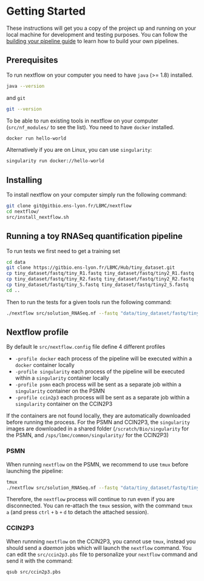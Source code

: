 # Getting Started

These instructions will get you a copy of the project up and running on your local machine for development and testing purposes.
You can follow the [building your pipeline guide](./doc/building_your_pipeline.md) to learn how to build your own pipelines.

## Prerequisites

To run nextflow on your computer you need to have `java` (>= 1.8) installed.

```sh
java --version
```

and `git`

```sh
git --version
```

To be able to run existing tools in nextflow on your computer (`src/nf_modules/` to see the list). You need to have `docker` installed.

```sh
docker run hello-world
```

Alternatively if you are on Linux, you can use `singularity`:

```sh
singularity run docker://hello-world
```

## Installing

To install nextflow on your computer simply run the following command:

```sh
git clone git@gitbio.ens-lyon.fr/LBMC/nextflow
cd nextflow/
src/install_nextflow.sh
```

## Running a toy RNASeq quantification pipeline

To run tests we first need to get a training set
```sh
cd data
git clone https://gitbio.ens-lyon.fr/LBMC/Hub/tiny_dataset.git
cp tiny_dataset/fastq/tiny_R1.fastq tiny_dataset/fastq/tiny2_R1.fastq
cp tiny_dataset/fastq/tiny_R2.fastq tiny_dataset/fastq/tiny2_R2.fastq
cp tiny_dataset/fastq/tiny_S.fastq tiny_dataset/fastq/tiny2_S.fastq
cd ..
```

Then to run the tests for a given tools run the following command:

```sh
./nextflow src/solution_RNASeq.nf --fastq "data/tiny_dataset/fastq/tiny2_R{1,2}.fastq.gz" --fasta "data/tiny_dataset/fasta/tiny_v2_10.fasta" --bed "data/tiny_dataset/annot/tiny.bed" -profile docker
```

## Nextflow profile

By default le `src/nextflow.config` file define 4 different profiles

- `-profile docker` each process of the pipeline will be executed within a `docker` container locally
- `-profile singularity` each process of the pipeline will be executed within a `singularity` container locally
- `-profile psmn` each process will be sent as a separate job within a `singularity` container on the PSMN
- `-profile ccin2p3` each process will be sent as a separate job within a `singularity` container on the CCIN2P3

If the containers are not found locally, they are automatically downloaded before running the process. For the PSMN and CCIN2P3, the `singularity` images are downloaded in a shared folder (`/scratch/Bio/singularity` for the PSMN, and `/sps/lbmc/common/singularity/` for the CCIN2P3)


### PSMN

When running `nextflow` on the PSMN, we recommend to use `tmux` before launching the pipeline:

```sh
tmux
./nextflow src/solution_RNASeq.nf --fastq "data/tiny_dataset/fastq/tiny2_R{1,2}.fastq.gz" --fasta "data/tiny_dataset/fasta/tiny_v2_10.fasta" --bed "data/tiny_dataset/annot/tiny.bed" -profile psmn
```

Therefore, the `nextflow` process will continue to run even if you are disconnected.
You can re-attach the `tmux` session, with the command `tmux a` (and press `ctrl` `+` `b` `+` `d` to detach the attached session).

### CCIN2P3

When runnning `nextflow` on the CCIN2P3, you cannot use `tmux`, instead you should send a *daemon* jobs which will launch the `nextflow` command.
You can edit the `src/ccin2p3.pbs` file to personalize your `nextflow` command and send it with the command:

```sh
qsub src/ccin2p3.pbs
```

